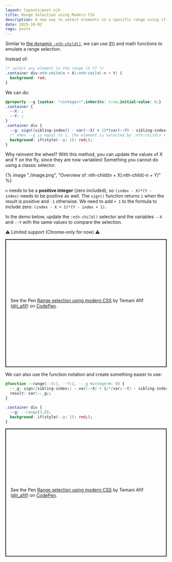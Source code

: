 ```yaml
---
layout: layouts/post.njk
title: Range Selection using Modern CSS
description: A new way to select elements in a specific range using if() and sibling-index()
date: 2025-10-02
tags: posts
---
```


Similar to [the dynamic `:nth-child()`](/nth-child/), we can use [if()](/inline-if/) and math functions to emulate a range selection.

Instead of: 

```css
/* select any element in the range [X Y] */
.container div:nth-child(n + X):nth-child(-n + Y) {
  background: red;
}
```

We can do:

```css
@property --g {syntax: "<integer>";inherits: true;initial-value: 0;}
.container {
  --X: ;
  --Y: ;
}
.container div {
  --g: sign((sibling-index() - var(--X) + 1)*(var(--Y) - sibling-index() + 1));
  /* when --g is equal to 1, the element is selected by :nth-child(n + X):nth-child(-n + Y) */
  background: if(style(--g: 1): red;);
}
```

Why reinvent the wheel? With this method, you can update the values of X and Y on the fly, since they are now variables! Something you cannot do using a classic selector.

{% image "./image.png", "Overview of :nth-child(n + X):nth-child(-n + Y)" %}

`n` needs to be a **positive integer** (zero included), so `(index - X)*(Y - index)` needs to be positive as well. The `sign()` function returns `1` when the result is positive and `-1` otherwise. We need to add `+ 1` to the formula to include zero: `(index - X + 1)*(Y - index + 1)`. 

In the demo below, update the `:nth-child()` selector and the variables `--X` and `--Y` with the same values to compare the selection.

⚠️ Limited support (Chrome-only for now) ⚠️

<p class="codepen" data-height="400" data-default-tab="result" data-slug-hash="PwZGyeP" data-pen-title="Range selection using modern CSS" data-preview="true" data-user="t_afif" style="height: 400px; box-sizing: border-box; display: flex; align-items: center; justify-content: center; border: 2px solid; margin: 1em 0; padding: 1em;">
  <span>See the Pen <a href="https://codepen.io/t_afif/pen/PwZGyeP">
  Range selection using modern CSS</a> by Temani Afif (<a href="https://codepen.io/t_afif">@t_afif</a>)
  on <a href="https://codepen.io">CodePen</a>.</span>
</p>


We can also use the function notation and create something easier to use:

```css
@function --range(--X:1, --Y:1, --_g <integer>: 0) {
  --_g: sign((sibling-index() - var(--X) + 1)*(var(--Y) - sibling-index() + 1));
  result: var(--_g); 
}

.container div {
  --g: --range(3,8);
  background: if(style(--g: 1): red;);
}
```

<p class="codepen" data-height="400" data-default-tab="result" data-slug-hash="azdmQNr" data-pen-title="Range selection using modern CSS" data-preview="true" data-user="t_afif" style="height: 400px; box-sizing: border-box; display: flex; align-items: center; justify-content: center; border: 2px solid; margin: 1em 0; padding: 1em;">
  <span>See the Pen <a href="https://codepen.io/t_afif/pen/azdmQNr">
  Range selection using modern CSS</a> by Temani Afif (<a href="https://codepen.io/t_afif">@t_afif</a>)
  on <a href="https://codepen.io">CodePen</a>.</span>
</p>
<script async src="https://public.codepenassets.com/embed/index.js"></script>